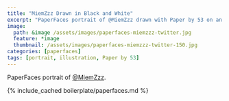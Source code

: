 ```yaml
---
title: "MiemZzz Drawn in Black and White"
excerpt: "PaperFaces portrait of @MiemZzz drawn with Paper by 53 on an iPad."
image: 
  path: &image /assets/images/paperfaces-miemzzz-twitter.jpg 
  feature: *image
  thumbnail: /assets/images/paperfaces-miemzzz-twitter-150.jpg
categories: [paperfaces]
tags: [portrait, illustration, Paper by 53]
---
```


PaperFaces portrait of [@MiemZzz](https://twitter.com/MiemZzz).

{% include_cached boilerplate/paperfaces.md %}
